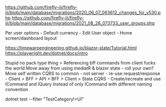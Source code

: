 https://github.com/firefly-iii/firefly-iii/blob/main/database/migrations/2020_06_07_063612_changes_for_v530.php
https://github.com/firefly-iii/firefly-iii/blob/main/database/migrations/2021_08_28_073733_user_groups.php

Per user options
	-	Default currency
	-	Edit User object
	-	Home screen/dashboard layout

https://timewarpengineering.github.io/blazor-state/Tutorial.html
https://playwright.dev/dotnet/docs/intro


Stupid no pack type thing > Referencing bff commands from client fucks the world
Move away from using mediatR & blazor state - roll your own?
Move self written CQRS to common - not server - re-use request/response 
	-	Client > BFF > API > BFF > Client > State
CQRS - Create/recreate and use ICommand and IQuery instead of only ICommand with different naming convention



dotnet test --filter "TestCategory!=UI"